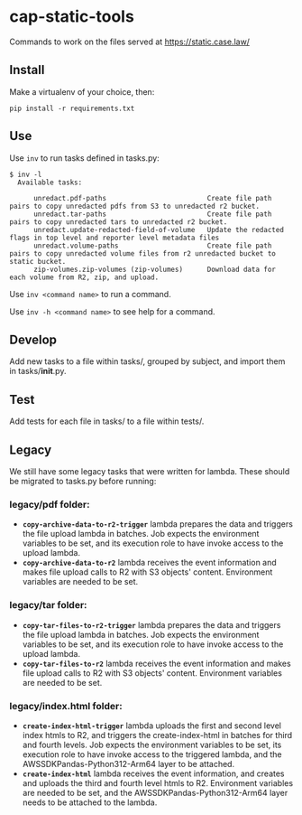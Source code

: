
# cap-static-tools

Commands to work on the files served at https://static.case.law/

## Install

Make a virtualenv of your choice, then:

    pip install -r requirements.txt

## Use

Use `inv` to run tasks defined in tasks.py:

    $ inv -l
      Available tasks:
        
          unredact.pdf-paths                         Create file path pairs to copy unredacted pdfs from S3 to unredacted r2 bucket.
          unredact.tar-paths                         Create file path pairs to copy unredacted tars to unredacted r2 bucket.
          unredact.update-redacted-field-of-volume   Update the redacted flags in top level and reporter level metadata files
          unredact.volume-paths                      Create file path pairs to copy unredacted volume files from r2 unredacted bucket to static bucket.
          zip-volumes.zip-volumes (zip-volumes)      Download data for each volume from R2, zip, and upload.

Use `inv <command name>` to run a command.

Use `inv -h <command name>` to see help for a command.

## Develop

Add new tasks to a file within tasks/, grouped by subject, and import them in tasks/__init__.py.

## Test

Add tests for each file in tasks/ to a file within tests/.

## Legacy

We still have some legacy tasks that were written for lambda. These should be migrated
to tasks.py before running:

### legacy/pdf folder:

- **`copy-archive-data-to-r2-trigger`** lambda prepares the data and triggers the file upload lambda in batches. Job expects the environment variables to be set, and its execution role to have invoke access to the upload lambda.
- **`copy-archive-data-to-r2`** lambda receives the event information and makes file upload calls to R2 with S3 objects' content. Environment variables are needed to be set.


### legacy/tar folder:

- **`copy-tar-files-to-r2-trigger`** lambda prepares the data and triggers the file upload lambda in batches. Job expects the environment variables to be set, and its execution role to have invoke access to the upload lambda.
- **`copy-tar-files-to-r2`** lambda receives the event information and makes file upload calls to R2 with S3 objects' content. Environment variables are needed to be set.


### legacy/index.html folder:

- **`create-index-html-trigger`** lambda uploads the first and second level index htmls to R2, and triggers the create-index-html in batches for third and fourth levels. Job expects the environment variables to be set, its execution role to have invoke access to the triggered lambda, and the AWSSDKPandas-Python312-Arm64 layer to be attached.
- **`create-index-html`** lambda receives the event information, and creates and uploads the third and fourth level htmls to R2. Environment variables are needed to be set, and the AWSSDKPandas-Python312-Arm64 layer needs to be attached to the lambda.
